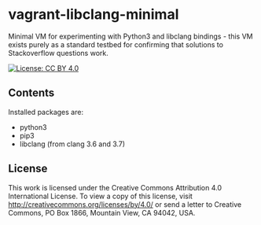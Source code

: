 # vagrant-libclang-minimal

Minimal VM for experimenting with Python3 and libclang bindings - this VM
exists purely as a standard testbed for confirming that solutions to
Stackoverflow questions work.  


[![License: CC BY 4.0](https://licensebuttons.net/l/by/4.0/80x15.png)](http://creativecommons.org/licenses/by/4.0/)

## Contents

Installed packages are:

- python3
- pip3
- libclang (from clang 3.6 and 3.7)


## License

This work is licensed under the Creative Commons Attribution 4.0 International
License. To view a copy of this license, visit
http://creativecommons.org/licenses/by/4.0/ or send a letter to Creative
Commons, PO Box 1866, Mountain View, CA 94042, USA.





